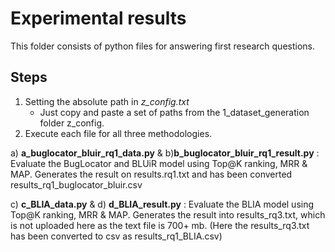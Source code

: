 # Experimental results
This folder consists of python files for answering first research questions.

## Steps
1. Setting the absolute path in _z_config.txt_
    - Just copy and paste a set of paths from the 1_dataset_generation folder z_config.
2. Execute each file for all three methodologies.

a) **a_buglocator_bluir_rq1_data.py** & b)**b_buglocator_bluir_rq1_result.py** : Evaluate the BugLocator and BLUiR model using Top@K ranking, MRR & MAP. Generates the result on results.rq1.txt and has been converted results_rq1_buglocator_bluir.csv

c) **c_BLIA_data.py** & d) **d_BLIA_result.py** : Evaluate the BLIA model using Top@K ranking, MRR & MAP. Generates the result into results_rq3.txt, which is not uploaded here as the text file is 700+ mb. (Here the results_rq3.txt has been converted to csv as results_rq1_BLIA.csv)
